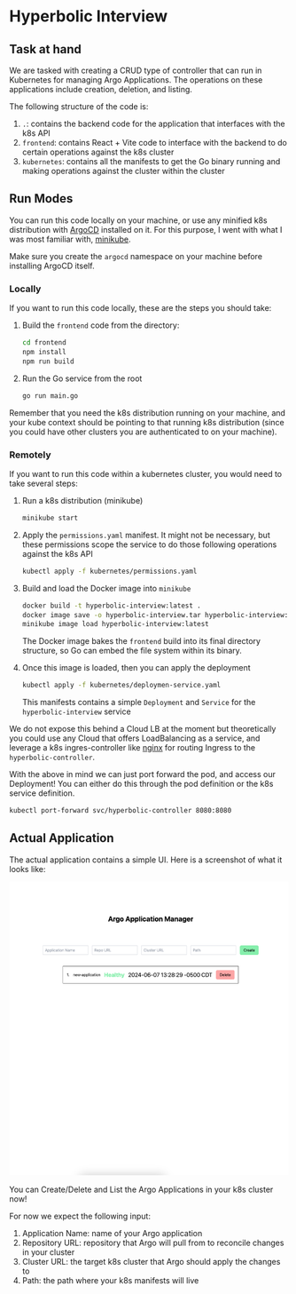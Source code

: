 # Hyperbolic Interview

## Task at hand

We are tasked with creating a CRUD type of controller that can run in Kubernetes for managing Argo Applications. The operations on these applications include creation, deletion, and listing.

The following structure of the code is:

1. `.`: contains the backend code for the application that interfaces with the k8s API
2. `frontend`: contains React + Vite code to interface with the backend to do certain operations against the k8s cluster
3. `kubernetes`: contains all the manifests to get the Go binary running and making operations against the cluster within the cluster

## Run Modes

You can run this code locally on your machine, or use any minified k8s distribution with [ArgoCD](https://argo-cd.readthedocs.io/en/stable/) installed on it. For this purpose, I went with what I was most familiar with, [minikube](https://minikube.sigs.k8s.io/docs/).

Make sure you create the `argocd` namespace on your machine before installing ArgoCD itself.

### Locally

If you want to run this code locally, these are the steps you should take:

1. Build the `frontend` code from the directory:
   ```bash
   cd frontend
   npm install
   npm run build
   ```
2. Run the Go service from the root
   ```bash
   go run main.go
   ```

Remember that you need the k8s distribution running on your machine, and your kube context should be pointing to that running k8s distribution (since you could have other clusters you are authenticated to on your machine).

### Remotely

If you want to run this code within a kubernetes cluster, you would need to take several steps:

1. Run a k8s distribution (minikube)
   ```bash
   minikube start
   ```
2. Apply the `permissions.yaml` manifest. It might not be necessary, but these permissions scope the service to do those following operations against the k8s API
   ```bash
   kubectl apply -f kubernetes/permissions.yaml
   ```
3. Build and load the Docker image into `minikube`

   ```bash
   docker build -t hyperbolic-interview:latest .
   docker image save -o hyperbolic-interview.tar hyperbolic-interview:latest
   minikube image load hyperbolic-interview:latest
   ```

   The Docker image bakes the `frontend` build into its final directory structure, so Go can embed the file system within its binary.

4. Once this image is loaded, then you can apply the deployment

   ```bash
   kubectl apply -f kubernetes/deploymen-service.yaml
   ```

   This manifests contains a simple `Deployment` and `Service` for the `hyperbolic-interview` service

We do not expose this behind a Cloud LB at the moment but theoretically you could use any Cloud that offers LoadBalancing as a service, and leverage a k8s ingres-controller like [nginx](https://github.com/kubernetes/ingress-nginx) for routing Ingress to the `hyperbolic-controller`.

With the above in mind we can just port forward the pod, and access our Deployment! You can either do this through the pod definition or the k8s service definition.

```bash
kubectl port-forward svc/hyperbolic-controller 8080:8080
```

## Actual Application

The actual application contains a simple UI. Here is a screenshot of what it looks like:

<img src="assets/hyperbolic-interview-screenshot.png" alt="Flipt Dashboard" width=600 />

You can Create/Delete and List the Argo Applications in your k8s cluster now!

For now we expect the following input:

1. Application Name: name of your Argo application
2. Repository URL: repository that Argo will pull from to reconcile changes in your cluster
3. Cluster URL: the target k8s cluster that Argo should apply the changes to
4. Path: the path where your k8s manifests will live
